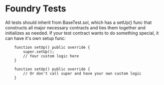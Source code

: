 # Foundry Tests

All tests should inherit from BaseTest.sol, which has a setUp() func that constructs all major necessary contracts and ties them together and initializes as needed. If your test contract wants to do something special, it can have it's own setup func:

```
	function setUp() public override {
		super.setUp();
		// Your custom logic here
	}

	function setUp() public override {
		// Or don't call super and have your own custom logic
	}

```
